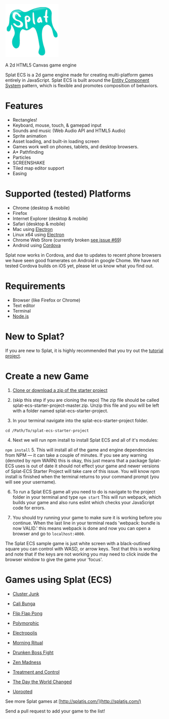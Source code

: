 ![Splat ECS](./images/splat-ecs-logo.png)

A 2d HTML5 Canvas game engine

Splat ECS is a 2d game engine made for creating multi-platform games entirely in JavaScript. Splat ECS is built around the [Entity Component System](https://github.com/ericlathrop/entity-component-system) pattern, which is flexible and promotes composition of behaviors.

# Features

* Rectangles!
* Keyboard, mouse, touch, & gamepad input
* Sounds and music (Web Audio API and HTML5 Audio)
* Sprite animation
* Asset loading, and built-in loading screen
* Games work well on phones, tablets, and desktop browsers.
* A\* Pathfinding
* Particles
* SCREENSHAKE
* Tiled map editor support
* Easing

# Supported (tested) Platforms

* Chrome (desktop & mobile)
* Firefox
* Internet Explorer (desktop & mobile)
* Safari (desktop & mobile)
* Mac using [Electron](https://github.com/atom/electron)
* Linux x64 using [Electron](https://github.com/atom/electron)
* Chrome Web Store (currently broken [see issue #69](https://github.com/SplatJS/splat-ecs/issues/69))
* Android using [Cordova](https://cordova.apache.org/)

Splat now works in Cordova, and due to updates to recent phone browsers we have seen good framerates on Android in google Chome. We have not tested Cordova builds on iOS yet, please let us know what you find out.

# Requirements
* Browser (like Firefox or Chrome)
* Text editor
* Terminal
* [Node.js](https://nodejs.org/en/)

# New to Splat?
If you are new to Splat, it is highly recommended that you try out the [tutorial project](http://splatjs.com/tutorials/splatformer).

# Create a new Game
1. [Clone or download a zip of the starter project](https://github.com/SplatJS/splat-ecs-starter-project)

2. (skip this step if you are cloning the repo) The zip file should be called splat-ecs-starter-project-master.zip. Unzip this file and you will be left with a folder named splat-ecs-starter-project.

3. In your terminal navigate into the splat-ecs-starter-project folder.

 `cd /Path/To/splat-ecs-starter-project`

4. Next we will run npm install to install Splat ECS and all of it's modules:

 `npm install`
5. This will install all of the game and engine dependencies from NPM — it can take a couple of minutes. If you see any warning (denoted by npm WARN) this is okay, this just means that a package Splat-ECS uses is out of date it should not effect your game and newer versions of Splat-ECS Starter Project will take care of this issue. You will know npm install is finished when the terminal returns to your command prompt (you will see your username).

6. To run a Splat ECS game all you need to do is navigate to the project folder in your terminal and type `npm start`
This will run webpack, which builds your game and also runs eslint which checks your JavaScript code for errors.

7. You should try running your game to make sure it is working before you continue. When the last line in your terminal reads 'webpack: bundle is now VALID.' this means webpack is done and now you can open a browser and go to `localhost:4000`.

The Splat ECS sample game is just white screen with a black-outlined square you can control with WASD, or arrow keys. Test that this is working and note that if the keys are not working you may need to click inside the browser window to give the game your 'focus'.

# Games using Splat (ECS)
* [Cluster Junk](https://github.com/TwoScoopGames/Cluster-Junk)
* [Cali Bunga](https://riseshinegames.itch.io/cali-bunga)
* [Flip Flap Pong](https://riseshinegames.itch.io/flip-flap-pong)

* [Polymorphic](http://riseandshinegames.github.io/Polymorphic/build/)
* [Electropolis](https://two-scoop-games.itch.io/electropolis)
* [Morning Ritual](http://twoscoopgames.com/morningritual/game/)
* [Drunken Boss Fight](http://aquisenberry.itch.io/jam-build)
* [Zen Madness](http://aquisenberry.github.io/ggj_meditate/build/)
* [Treatment and Control](http://twoscoopgames.com/ggj15/)
* [The Day the World Changed](https://github.com/TwoScoopGames/ggj15)
* [Uprooted](http://twoscoopgames.com/ld32/)

See more Splat games at [http://splatjs.com/](http://splatjs.com/)

Send a pull request to add your game to the list!

